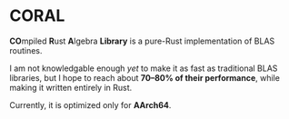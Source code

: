 # CORAL

**CO**mpiled **R**ust **A**lgebra **Library** is a pure-Rust implementation of BLAS routines. 

I am not knowledgable enough *yet* to make it as fast as traditional BLAS libraries, but I hope
to reach about **70–80% of their performance**, while making it written entirely in Rust.

Currently, it is optimized only for **AArch64**.

